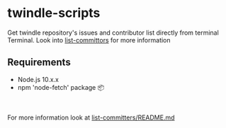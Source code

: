 # twindle-scripts

Get twindle repository's issues and contributor list directly from terminal Terminal. Look into [list-committors](list-committors) for more information


## Requirements

- Node.js 10.x.x
- npm 'node-fetch' package 📦

<br>

For more information look at [list-committers/README.md](list-committers/README.md)
